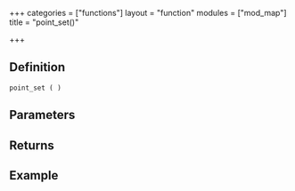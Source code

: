 +++
categories = ["functions"]
layout = "function"
modules = ["mod_map"]
title = "point_set()"

+++

## Definition

    point_set ( )

## Parameters

## Returns

## Example
